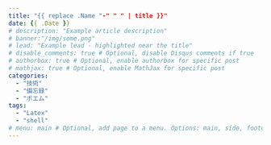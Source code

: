 ```yaml
---
title: "{{ replace .Name "-" " " | title }}"
date: {{ .Date }}
# description: "Example article description"
# banner:"/img/some.png"
# lead: "Example lead - highlighted near the title"
# disable_comments: true # Optional, disable Disqus comments if true
# authorbox: true # Optional, enable authorbox for specific post
# mathjax: true # Optional, enable MathJax for specific post
categories:
  - "技術"
  - "備忘録"
  - "ポエム"
tags:
  - "Latex"
  - "shell"
# menu: main # Optional, add page to a menu. Options: main, side, footer
---
```

